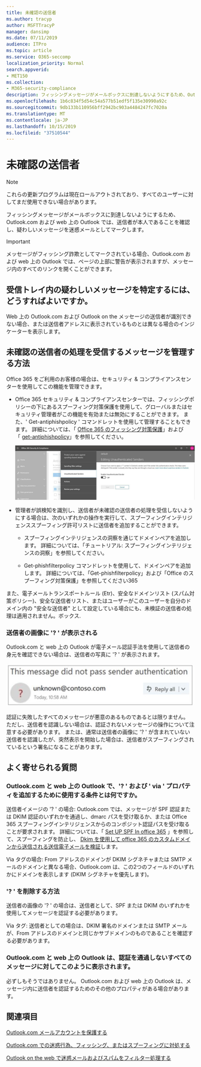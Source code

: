 ```yaml
---
title: 未確認の送信者
ms.author: tracyp
author: MSFTTracyP
manager: dansimp
ms.date: 07/11/2019
audience: ITPro
ms.topic: article
ms.service: O365-seccomp
localization_priority: Normal
search.appverid:
- MET150
ms.collection:
- M365-security-compliance
description: フィッシングメッセージがメールボックスに到達しないようにするため、Outlook.com および web 上の Outlook では、送信者が本人であることを確認し、疑わしいメッセージを迷惑メールとしてマークします。
ms.openlocfilehash: 1b6c834f5d54c54a577b51edf5f135e30990a92c
ms.sourcegitcommit: 9db133b110956bff2942bc903a4484247fc7020a
ms.translationtype: MT
ms.contentlocale: ja-JP
ms.lasthandoff: 10/15/2019
ms.locfileid: "37510544"
---
```

# <a name="unverified-sender"></a>未確認の送信者

> [!NOTE] 
> これらの更新プログラムは現在ロールアウトされており、すべてのユーザーに対してまだ使用できない場合があります。

フィッシングメッセージがメールボックスに到達しないようにするため、Outlook.com および web 上の Outlook では、送信者が本人であることを確認し、疑わしいメッセージを迷惑メールとしてマークします。

> [!IMPORTANT]
> メッセージがフィッシング詐欺としてマークされている場合、Outlook.com および web 上の Outlook では、ページの上部に警告が表示されますが、メッセージ内のすべてのリンクを開くことができます。

## <a name="how-can-i-identify-a-suspicious-message-in-my-inbox"></a>受信トレイ内の疑わしいメッセージを特定するには、どうすればよいですか。

Web 上の Outlook.com および Outlook on the メッセージの送信者が識別できない場合、または送信者アドレスに表示されているものとは異なる場合のインジケーターを表示します。

## <a name="how-to-manage-which-messages-receive-the-unverified-sender-treatment"></a>未確認の送信者の処理を受信するメッセージを管理する方法 

Office 365 をご利用のお客様の場合は、セキュリティ & コンプライアンスセンターを使用してこの機能を管理できます。 

- Office 365 セキュリティ & コンプライアンスセンターでは、フィッシングポリシーの下にあるスプーフィング対策保護を使用して、グローバルまたはセキュリティ管理者がこの機能を有効または無効にすることができます。 また、' Get-antiphishpolicy ' コマンドレットを使用して管理することもできます。 詳細については、「 [Office 365 のフィッシング対策保護](anti-phishing-protection.md)」および「 [get-antiphishpolicy](https://docs.microsoft.com/powershell/module/exchange/advanced-threat-protection/set-antiphishpolicy?view=exchange-ps)」を参照してください。

    ![グラフィックインターフェイスで認証されていない送信者を編集する。](../media/unverified-sender-article-editing-unauthenticated-senders.jpg)

- 管理者が誤検知を識別し、送信者が未確認の送信者の処理を受信しないようにする場合は、次のいずれかの操作を実行して、スプーフィングインテリジェンススプーフィング許可リストに送信者を追加することができます。
        
    - スプーフィングインテリジェンスの洞察を通じてドメインペアを追加します。 詳細については、「チュートリアル: スプーフィングインテリジェンスの洞察」を参照してください。
                
    - Get-phishfilterpolicy コマンドレットを使用して、ドメインペアを追加します。 詳細については、「Get-phishfilterpolicy」および「Office のスプーフィング対策保護」を参照してください365

また、電子メールトランスポートルール (Etr)、安全なドメインリスト (スパム対策ポリシー)、安全な送信者リスト、またはユーザーがこのユーザーを自分のドメイン内の "安全な送信者" として設定している場合にも、未検証の送信者の処理は適用されません。ボックス.

### <a name="you-see-a--in-the-sender-image"></a>送信者の画像に '? ' が表示される

Outlook.com と web 上の Outlook が電子メール認証手法を使用して送信者の身元を確認できない場合は、送信者の写真に '? ' が表示されます。 

![メッセージが検証に合格しませんでした](../media/message-did-not-pass-verification.jpg)

認証に失敗したすべてのメッセージが悪意のあるものであるとは限りません。 ただし、送信者を認識しない場合は、認証されないメッセージの操作について注意する必要があります。 または、通常は送信者の画像に '? ' が含まれていない送信者を認識したが、突然表示を開始した場合は、送信者がスプーフィングされているという署名になることがあります。

## <a name="frequently-asked-questions"></a>よく寄せられる質問

### <a name="what-criteria-does-outlookcom-and-outlook-on-the-web-use-to-add-the--and-the-via-properties"></a>Outlook.com と web 上の Outlook で、'? ' および ' via ' プロパティを追加するために使用する条件とは何ですか。

送信者イメージの '? ' の場合: Outlook.com では、メッセージが SPF 認証または DKIM 認証のいずれかを通過し、dmarc パスを受け取るか、または Office 365 スプーフィングインテリジェンスからのコンポジット認証パスを受け取ることが要求されます。 詳細については、「 [Set UP SPF In office 365](set-up-spf-in-office-365-to-help-prevent-spoofing.md) 」を参照して、スプーフィングを防止し、 [Dkim を使用して office 365 のカスタムドメインから送信される送信電子メールを検証](use-dkim-to-validate-outbound-email.md)します。

Via タグの場合: From アドレスのドメインが DKIM シグネチャまたは SMTP メールのドメインと異なる場合、Outlook.com は、この2つのフィールドのいずれかにドメインを表示します (DKIM シグネチャを優先します)。

### <a name="how-do-i-remove-the-"></a>'? ' を削除する方法

送信者の画像の '? ' の場合は、送信者として、SPF または DKIM のいずれかを使用してメッセージを認証する必要があります。

Via タグ: 送信者としての場合は、DKIM 署名のドメインまたは SMTP メールが、From アドレスのドメインと同じかサブドメインのものであることを確認する必要があります。

### <a name="does-outlookcom-and-outlook-on-the-web-show-this-for-every-message-that-doesnt-pass-authentication"></a>Outlook.com と web 上の Outlook は、認証を通過しないすべてのメッセージに対してこのように表示されます。

必ずしもそうではありません。 Outlook.com および web 上の Outlook は、メッセージ内に送信者を認証するためのその他のプロパティがある場合があります。

## <a name="related-topics"></a>関連項目

[Outlook.com メールアカウントを保護する](https://support.office.com/article/a4f20fc5-4307-4ece-8231-6d4d4bd8a9ba)

[Outlook.com での迷惑行為、フィッシング、またはスプーフィングに対処する](https://support.office.com/article/0d882ea5-eedc-4bed-aebc-079ffa1105a3)

[Outlook on the web で迷惑メールおよびスパムをフィルター処理する](https://support.office.com/article/db786e79-54e2-40cc-904f-d89d57b7f41d)
